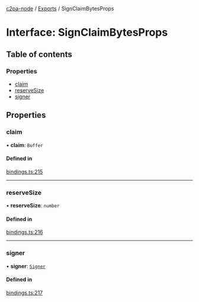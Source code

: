 [c2pa-node](../README.md) / [Exports](../modules.md) / SignClaimBytesProps

# Interface: SignClaimBytesProps

## Table of contents

### Properties

- [claim](SignClaimBytesProps.md#claim)
- [reserveSize](SignClaimBytesProps.md#reservesize)
- [signer](SignClaimBytesProps.md#signer)

## Properties

### claim

• **claim**: `Buffer`

#### Defined in

[bindings.ts:215](https://github.com/contentauth/c2pa-node/blob/e4a94c7/js-src/bindings.ts#L215)

___

### reserveSize

• **reserveSize**: `number`

#### Defined in

[bindings.ts:216](https://github.com/contentauth/c2pa-node/blob/e4a94c7/js-src/bindings.ts#L216)

___

### signer

• **signer**: [`Signer`](../modules.md#signer)

#### Defined in

[bindings.ts:217](https://github.com/contentauth/c2pa-node/blob/e4a94c7/js-src/bindings.ts#L217)
